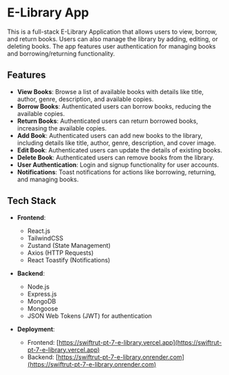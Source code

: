 # E-Library App

This is a full-stack E-Library Application that allows users to view, borrow, and return books. Users can also manage the library by adding, editing, or deleting books. The app features user authentication for managing books and borrowing/returning functionality.

## Features

- **View Books**: Browse a list of available books with details like title, author, genre, description, and available copies.
- **Borrow Books**: Authenticated users can borrow books, reducing the available copies.
- **Return Books**: Authenticated users can return borrowed books, increasing the available copies.
- **Add Book**: Authenticated users can add new books to the library, including details like title, author, genre, description, and cover image.
- **Edit Book**: Authenticated users can update the details of existing books.
- **Delete Book**: Authenticated users can remove books from the library.
- **User Authentication**: Login and signup functionality for user accounts.
- **Notifications**: Toast notifications for actions like borrowing, returning, and managing books.

## Tech Stack

- **Frontend**:

  - React.js
  - TailwindCSS
  - Zustand (State Management)
  - Axios (HTTP Requests)
  - React Toastify (Notifications)

- **Backend**:

  - Node.js
  - Express.js
  - MongoDB
  - Mongoose
  - JSON Web Tokens (JWT) for authentication

- **Deployment**:
  - Frontend: [https://swiftrut-pt-7-e-library.vercel.app](https://swiftrut-pt-7-e-library.vercel.app)
  - Backend: [https://swiftrut-pt-7-e-library.onrender.com](https://swiftrut-pt-7-e-library.onrender.com)
